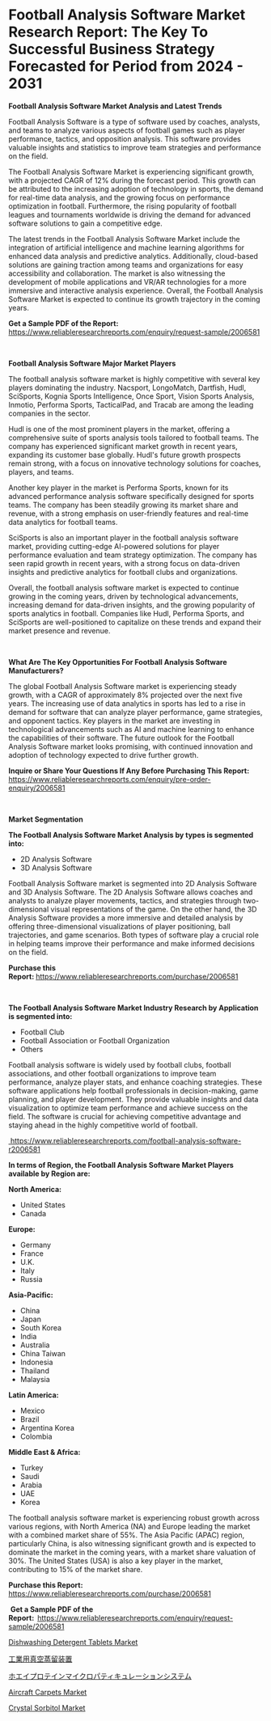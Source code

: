 <p><h1>Football Analysis Software Market Research Report: The Key To Successful Business Strategy Forecasted for Period from 2024 - 2031</h1></p><p><strong>Football Analysis Software Market Analysis and Latest Trends</strong></p>
<p><p>Football Analysis Software is a type of software used by coaches, analysts, and teams to analyze various aspects of football games such as player performance, tactics, and opposition analysis. This software provides valuable insights and statistics to improve team strategies and performance on the field.</p><p>The Football Analysis Software Market is experiencing significant growth, with a projected CAGR of 12% during the forecast period. This growth can be attributed to the increasing adoption of technology in sports, the demand for real-time data analysis, and the growing focus on performance optimization in football. Furthermore, the rising popularity of football leagues and tournaments worldwide is driving the demand for advanced software solutions to gain a competitive edge.</p><p>The latest trends in the Football Analysis Software Market include the integration of artificial intelligence and machine learning algorithms for enhanced data analysis and predictive analytics. Additionally, cloud-based solutions are gaining traction among teams and organizations for easy accessibility and collaboration. The market is also witnessing the development of mobile applications and VR/AR technologies for a more immersive and interactive analysis experience. Overall, the Football Analysis Software Market is expected to continue its growth trajectory in the coming years.</p></p>
<p><strong>Get a Sample PDF of the Report:&nbsp;</strong> <a href="https://www.reliableresearchreports.com/enquiry/request-sample/2006581">https://www.reliableresearchreports.com/enquiry/request-sample/2006581</a></p>
<p>&nbsp;</p>
<p><strong>Football Analysis Software Major Market Players</strong></p>
<p><p>The football analysis software market is highly competitive with several key players dominating the industry. Nacsport, LongoMatch, Dartfish, Hudl, SciSports, Kognia Sports Intelligence, Once Sport, Vision Sports Analysis, Inmotio, Performa Sports, TacticalPad, and Tracab are among the leading companies in the sector.</p><p>Hudl is one of the most prominent players in the market, offering a comprehensive suite of sports analysis tools tailored to football teams. The company has experienced significant market growth in recent years, expanding its customer base globally. Hudl's future growth prospects remain strong, with a focus on innovative technology solutions for coaches, players, and teams.</p><p>Another key player in the market is Performa Sports, known for its advanced performance analysis software specifically designed for sports teams. The company has been steadily growing its market share and revenue, with a strong emphasis on user-friendly features and real-time data analytics for football teams.</p><p>SciSports is also an important player in the football analysis software market, providing cutting-edge AI-powered solutions for player performance evaluation and team strategy optimization. The company has seen rapid growth in recent years, with a strong focus on data-driven insights and predictive analytics for football clubs and organizations.</p><p>Overall, the football analysis software market is expected to continue growing in the coming years, driven by technological advancements, increasing demand for data-driven insights, and the growing popularity of sports analytics in football. Companies like Hudl, Performa Sports, and SciSports are well-positioned to capitalize on these trends and expand their market presence and revenue.</p></p>
<p>&nbsp;</p>
<p><strong>What Are The Key Opportunities For Football Analysis Software Manufacturers?</strong></p>
<p><p>The global Football Analysis Software market is experiencing steady growth, with a CAGR of approximately 8% projected over the next five years. The increasing use of data analytics in sports has led to a rise in demand for software that can analyze player performance, game strategies, and opponent tactics. Key players in the market are investing in technological advancements such as AI and machine learning to enhance the capabilities of their software. The future outlook for the Football Analysis Software market looks promising, with continued innovation and adoption of technology expected to drive further growth.</p></p>
<p><strong>Inquire or Share Your Questions If Any Before Purchasing This Report:</strong> <a href="https://www.reliableresearchreports.com/enquiry/pre-order-enquiry/2006581">https://www.reliableresearchreports.com/enquiry/pre-order-enquiry/2006581</a></p>
<p>&nbsp;</p>
<p><strong>Market Segmentation</strong></p>
<p><strong>The Football Analysis Software Market Analysis by types is segmented into:</strong></p>
<p><ul><li>2D Analysis Software</li><li>3D Analysis Software</li></ul></p>
<p><p>Football Analysis Software market is segmented into 2D Analysis Software and 3D Analysis Software. The 2D Analysis Software allows coaches and analysts to analyze player movements, tactics, and strategies through two-dimensional visual representations of the game. On the other hand, the 3D Analysis Software provides a more immersive and detailed analysis by offering three-dimensional visualizations of player positioning, ball trajectories, and game scenarios. Both types of software play a crucial role in helping teams improve their performance and make informed decisions on the field.</p></p>
<p><strong>Purchase this Report:&nbsp;</strong><a href="https://www.reliableresearchreports.com/purchase/2006581">https://www.reliableresearchreports.com/purchase/2006581</a></p>
<p>&nbsp;</p>
<p><strong>The Football Analysis Software Market Industry Research by Application is segmented into:</strong></p>
<p><ul><li>Football Club</li><li>Football Association or Football Organization</li><li>Others</li></ul></p>
<p><p>Football analysis software is widely used by football clubs, football associations, and other football organizations to improve team performance, analyze player stats, and enhance coaching strategies. These software applications help football professionals in decision-making, game planning, and player development. They provide valuable insights and data visualization to optimize team performance and achieve success on the field. The software is crucial for achieving competitive advantage and staying ahead in the highly competitive world of football.</p></p>
<p><a href="https://www.reliableresearchreports.com/football-analysis-software-r2006581">&nbsp;https://www.reliableresearchreports.com/football-analysis-software-r2006581</a></p>
<p><strong>In terms of Region, the Football Analysis Software Market Players available by Region are:</strong></p>
<p>
    <p> <strong> North America: </strong>
        <ul>
            <li>United States</li>
            <li>Canada</li>
        </ul>
        </p> 
    <p> <strong> Europe: </strong>
        <ul>
            <li>Germany</li>
            <li>France</li>
            <li>U.K.</li>
            <li>Italy</li>
            <li>Russia</li>
        </ul>
        </p> 
    <p> <strong> Asia-Pacific: </strong>
        <ul>
            <li>China</li>
            <li>Japan</li>
            <li>South Korea</li>
            <li>India</li>
            <li>Australia</li>
            <li>China Taiwan</li>
            <li>Indonesia</li>
            <li>Thailand</li>
            <li>Malaysia</li>
        </ul>
        </p> 
    <p> <strong> Latin America: </strong>
        <ul>
            <li>Mexico</li>
            <li>Brazil</li>
            <li>Argentina Korea</li>
            <li>Colombia</li>
        </ul>
        </p> 
    <p> <strong> Middle East & Africa: </strong>
        <ul>
            <li>Turkey</li>
            <li>Saudi</li>
            <li>Arabia</li>
            <li>UAE</li>
            <li>Korea</li>
        </ul>
    </p>
    </p>
<p><p>The football analysis software market is experiencing robust growth across various regions, with North America (NA) and Europe leading the market with a combined market share of 55%. The Asia Pacific (APAC) region, particularly China, is also witnessing significant growth and is expected to dominate the market in the coming years, with a market share valuation of 30%. The United States (USA) is also a key player in the market, contributing to 15% of the market share.</p></p>
<p><strong>Purchase this Report: </strong><a href="https://www.reliableresearchreports.com/purchase/2006581">https://www.reliableresearchreports.com/purchase/2006581</a></p>
<p>&nbsp;<strong>Get a Sample PDF of the Report:&nbsp;&nbsp;</strong><a href="https://www.reliableresearchreports.com/enquiry/request-sample/2006581">https://www.reliableresearchreports.com/enquiry/request-sample/2006581</a></p>
<p><strong></strong></p>
<p><p><a href="https://github.com/sowravmitra0/Market-Research-Report-List-1/blob/main/dishwashing-detergent-tablets-market.md">Dishwashing Detergent Tablets Market</a></p><p><a href="https://github.com/BoydYundt1/Market-Research-Report-List-2/blob/main/4441846180838.md">工業用真空蒸留装置</a></p><p><a href="https://github.com/dathomson6534/Market-Research-Report-List-2/blob/main/3346919180837.md">ホエイプロテインマイクロパティキュレーションシステム</a></p><p><a href="https://github.com/maesanjaya8/Market-Research-Report-List-1/blob/main/aircraft-carpets-market.md">Aircraft Carpets Market</a></p><p><a href="https://www.linkedin.com/pulse/crystal-sorbitol-market-size-share-amp-trends-analysis-32c2c">Crystal Sorbitol Market</a></p></p>